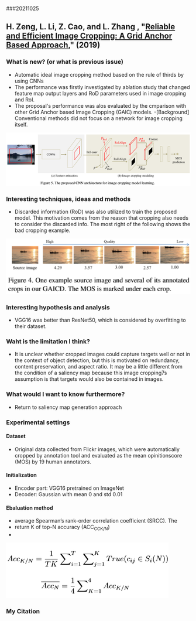 ###20211025

## H. Zeng, L. Li, Z. Cao, and L. Zhang , "[Reliable and Efficient Image Cropping: A Grid Anchor Based Approach](https://ieeexplore.ieee.org/document/8953733/authors#authors)," (2019)

### What is new? (or what is previous issue)<br>
  - Automatic ideal image cropping method based on the rule of thirds by using CNNs
  - The performance was firstly investigated by ablation study that changed feature map output layers  and RoD parameters used in image cropping and RoI.
  - The proposal's performance was alos evaluated by the cmparison with other Grid Anchor based Image Cropping (GAIC) models.
    -[Background] Conventional methods did not focus on a network for image cropping itself.

![Arch](https://github.com/yours-schnee/LiteratureReview/blob/imgs/imgs/Reliable_and_Efficient_Image_Cropping.png?raw=true)


### Interesting techniques, ideas and methods<br>
  - Discarded information (RoD) was also utilized to train the proposed model. This motivation comes from the reason that cropping also needs to consider the discarded info. The most right of the following shows the bad cropping example.

![Example](https://github.com/yours-schnee/LiteratureReview/blob/imgs/imgs/Reliable_and_Efficient_Image_Cropping_example.png?raw=true)

### Interesting hypothesis and analysis<br>
  - VGG16 was better than ResNet50, which is considered by overfitting to their dataset.

### Waht is the limitation I think?<br>
  - It is unclear whether cropped images could capture targets well or not in the context of object detection, but this is motivated on redundancy, content preservation, and aspect ratio. It may be a little different from the condition of a saliency map because this image cropping7s assumption is that targets would also be contained in images.

### What would I want to know furthermore?<br>
  - Return to saliency map generation approach

### Experimental settings
#### Dataset<br>
  - Original data collected from Flickr images, which were automatically cropped by annotation tool and evaluated as the mean opinitionscore (MOS) by 19 human annotators.
 
#### Initialization<br>
  - Encoder part: VGG16 pretrained on ImageNet
  - Decoder: Gaussian with mean 0 and std 0.01

#### Ebaluation method<br>
 - average Spearman’s rank-order correlation coefficient (SRCC). The
 - return K of top-N accuracy (ACC<sub>CC</sub><sub>K/N</sub>)
 - 
![ACC<sub>CC</sub><sub>K/N</sub>](https://github.com/yours-schnee/LiteratureReview/blob/imgs/imgs/ACCKN.png?raw=true)

### My Citation<br>
